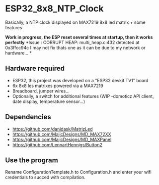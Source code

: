 # ESP32_8x8_NTP_Clock
Basically, a NTP clock displayed on MAX7219 8x8 led matrix + some features

**Work in progress, the ESP reset several times at startup, then it works perfectly**
*Issue : CORRUPT HEAP: multi_heap.c:432 detected at 0x3ffcc94c
I may not fix thats one as it can be due to my network or hardware... *

## Hardware required
- ESP32, this project was developed on a "ESP32 devkit TV1" board
- 6x 8x8 les matrixes powered via a MAX7219
- Breadboard, jumper wires...
- Optionally, a switch for additional features (WIP -domoticz API client,  date display, temperature sensor...)

## Dependencies 
- https://github.com/danidask/MatrizLed
- https://github.com/MajicDesigns/MD_MAX72XX
- https://github.com/MajicDesigns/MD_MAXPanel
- https://github.com/LennartHennigs/Button2



## Use the program
Rename ConfigurationTemplate.h to Configuration.h and enter your wifi credentials to succed with compilation.